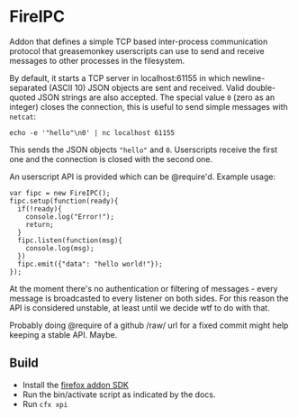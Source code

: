 FireIPC
=======

Addon that defines a simple TCP based inter-process communication protocol that
greasemonkey userscripts can use to send and receive messages to other processes
in the filesystem.

By default, it starts a TCP server in localhost:61155 in which newline-separated
(ASCII 10) JSON objects are sent and received. Valid double-quoted JSON strings
are also accepted. The special value `0` (zero as an integer) closes the
connection, this is useful to send simple messages with `netcat`:

    echo -e '"hello"\n0' | nc localhost 61155

This sends the JSON objects `"hello"` and `0`. Userscripts receive the first
one and the connection is closed with the second one.

An userscript API is provided which can be @require'd. Example usage:

    var fipc = new FireIPC();
    fipc.setup(function(ready){
      if(!ready){
        console.log("Error!");
        return;
      }
      fipc.listen(function(msg){
        console.log(msg);
      })
      fipc.emit({"data": "hello world!"});
    });

At the moment there's no authentication or filtering of messages - every message
is broadcasted to every listener on both sides. For this reason the API is
considered unstable, at least until we decide wtf to do with that.

Probably doing @require of a github /raw/ url for a fixed commit might help
keeping a stable API. Maybe.

Build
-----

 * Install the [firefox addon SDK][1]
 * Run the bin/activate script as indicated by the docs.
 * Run `cfx xpi`

[1]: https://addons.mozilla.org/en-US/developers/docs/sdk/latest/dev-guide/tutorials/installation.html
